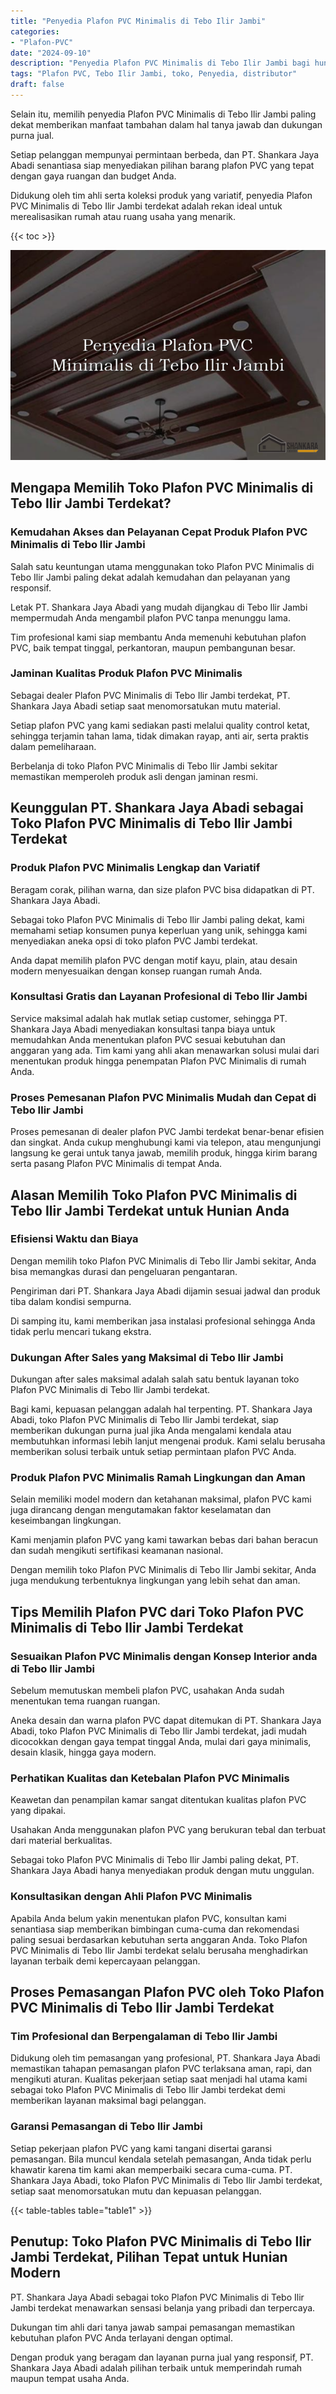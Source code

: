 ```yaml
---
title: "Penyedia Plafon PVC Minimalis di Tebo Ilir Jambi"
categories: 
- "Plafon-PVC"
date: "2024-09-10"
description: "Penyedia Plafon PVC Minimalis di Tebo Ilir Jambi bagi hunian, kantor, serta ritel. Material unggulan, variasi motif, warna menarik, dengan servis instalasi dikerjakan oleh teknisi ahli dan garansi resmi!|Jasa penyediaan Plafon PVC Minimalis di Tebo Ilir Jambi bagi keperluan hunian, perkantoran, maupun gerai, beserta produk terbaik dan pemasangan oleh teknisi berpengalaman dan garansi resmi.|Pilihan Plafon PVC Minimalis di Tebo Ilir Jambi yang terbukti bagi hunian, perkantoran, dan ritel, dengan plafon terbaik dan instalasi ditangani oleh tim berpengalaman serta garansi resmi.|Penjualan Plafon PVC Minimalis di Tebo Ilir Jambi bagi rumah, office, serta gerai, dengan produk unggulan dan penempatan oleh teknisi berpengalaman, lengkap beserta jaminan resmi.}"
tags: "Plafon PVC, Tebo Ilir Jambi, toko, Penyedia, distributor"
draft: false
---
```


Selain itu, memilih penyedia Plafon PVC Minimalis di Tebo Ilir Jambi paling dekat memberikan manfaat tambahan dalam hal tanya jawab dan dukungan purna jual.

Setiap pelanggan mempunyai permintaan berbeda, dan PT. Shankara Jaya Abadi senantiasa siap menyediakan pilihan barang plafon PVC yang tepat dengan gaya ruangan dan budget Anda.

Didukung oleh tim ahli serta koleksi produk yang variatif, penyedia Plafon PVC Minimalis di Tebo Ilir Jambi terdekat adalah rekan ideal untuk merealisasikan rumah atau ruang usaha yang menarik.

{{< toc >}}

![Penyedia Plafon PVC Minimalis di Tebo Ilir Jambi](/images/Plafon-PVC/Penyedia-Plafon-PVC-Minimalis-di-Tebo-Ilir-Jambi.png)


## Mengapa Memilih Toko Plafon PVC Minimalis di Tebo Ilir Jambi Terdekat?

### Kemudahan Akses dan Pelayanan Cepat Produk Plafon PVC Minimalis di Tebo Ilir Jambi

Salah satu keuntungan utama menggunakan toko Plafon PVC Minimalis di Tebo Ilir Jambi paling dekat adalah kemudahan dan pelayanan yang responsif.

Letak PT. Shankara Jaya Abadi yang mudah dijangkau di Tebo Ilir Jambi mempermudah Anda mengambil plafon PVC tanpa menunggu lama.

Tim profesional kami siap membantu Anda memenuhi kebutuhan plafon PVC, baik tempat tinggal, perkantoran, maupun pembangunan besar.

### Jaminan Kualitas Produk Plafon PVC Minimalis

Sebagai dealer Plafon PVC Minimalis di Tebo Ilir Jambi terdekat, PT. Shankara Jaya Abadi setiap saat menomorsatukan mutu material.

Setiap plafon PVC yang kami sediakan pasti melalui quality control ketat, sehingga terjamin tahan lama, tidak dimakan rayap, anti air, serta praktis dalam pemeliharaan.

Berbelanja di toko Plafon PVC Minimalis di Tebo Ilir Jambi sekitar memastikan memperoleh produk asli dengan jaminan resmi.

## Keunggulan PT. Shankara Jaya Abadi sebagai Toko Plafon PVC Minimalis di Tebo Ilir Jambi Terdekat

### Produk Plafon PVC Minimalis Lengkap dan Variatif

Beragam corak, pilihan warna, dan size plafon PVC bisa didapatkan di PT. Shankara Jaya Abadi.

Sebagai toko Plafon PVC Minimalis di Tebo Ilir Jambi paling dekat, kami memahami setiap konsumen punya keperluan yang unik, sehingga kami menyediakan aneka opsi di toko plafon PVC Jambi terdekat.

Anda dapat memilih plafon PVC dengan motif kayu, plain, atau desain modern menyesuaikan dengan konsep ruangan rumah Anda.

### Konsultasi Gratis dan Layanan Profesional di Tebo Ilir Jambi

Service maksimal adalah hak mutlak setiap customer, sehingga PT. Shankara Jaya Abadi menyediakan konsultasi tanpa biaya untuk memudahkan Anda menentukan plafon PVC sesuai kebutuhan dan anggaran yang ada. Tim kami yang ahli akan menawarkan solusi mulai dari menentukan produk hingga penempatan Plafon PVC Minimalis di rumah Anda.

### Proses Pemesanan Plafon PVC Minimalis Mudah dan Cepat di Tebo Ilir Jambi

Proses pemesanan di dealer plafon PVC Jambi terdekat benar-benar efisien dan singkat. Anda cukup menghubungi kami via telepon, atau mengunjungi langsung ke gerai untuk tanya jawab, memilih produk, hingga kirim barang serta pasang Plafon PVC Minimalis di tempat Anda.

## Alasan Memilih Toko Plafon PVC Minimalis di Tebo Ilir Jambi Terdekat untuk Hunian Anda

### Efisiensi Waktu dan Biaya

Dengan memilih toko Plafon PVC Minimalis di Tebo Ilir Jambi sekitar, Anda bisa memangkas durasi dan pengeluaran pengantaran.

Pengiriman dari PT. Shankara Jaya Abadi dijamin sesuai jadwal dan produk tiba dalam kondisi sempurna.

Di samping itu, kami memberikan jasa instalasi profesional sehingga Anda tidak perlu mencari tukang ekstra.

### Dukungan After Sales yang Maksimal di Tebo Ilir Jambi

Dukungan after sales maksimal adalah salah satu bentuk layanan toko Plafon PVC Minimalis di Tebo Ilir Jambi terdekat.

Bagi kami, kepuasan pelanggan adalah hal terpenting. PT. Shankara Jaya Abadi, toko Plafon PVC Minimalis di Tebo Ilir Jambi terdekat, siap memberikan dukungan purna jual jika Anda mengalami kendala atau membutuhkan informasi lebih lanjut mengenai produk. Kami selalu berusaha memberikan solusi terbaik untuk setiap permintaan plafon PVC Anda.

### Produk Plafon PVC Minimalis Ramah Lingkungan dan Aman

Selain memiliki model modern dan ketahanan maksimal, plafon PVC kami juga dirancang dengan mengutamakan faktor keselamatan dan keseimbangan lingkungan.

Kami menjamin plafon PVC yang kami tawarkan bebas dari bahan beracun dan sudah mengikuti sertifikasi keamanan nasional.

Dengan memilih toko Plafon PVC Minimalis di Tebo Ilir Jambi sekitar, Anda juga mendukung terbentuknya lingkungan yang lebih sehat dan aman.

## Tips Memilih Plafon PVC dari Toko Plafon PVC Minimalis di Tebo Ilir Jambi Terdekat

### Sesuaikan Plafon PVC Minimalis dengan Konsep Interior anda di Tebo Ilir Jambi

Sebelum memutuskan membeli plafon PVC, usahakan Anda sudah menentukan tema ruangan ruangan.

Aneka desain dan warna plafon PVC dapat ditemukan di PT. Shankara Jaya Abadi, toko Plafon PVC Minimalis di Tebo Ilir Jambi terdekat, jadi mudah dicocokkan dengan gaya tempat tinggal Anda, mulai dari gaya minimalis, desain klasik, hingga gaya modern.

### Perhatikan Kualitas dan Ketebalan Plafon PVC Minimalis

Keawetan dan penampilan kamar sangat ditentukan kualitas plafon PVC yang dipakai.

Usahakan Anda menggunakan plafon PVC yang berukuran tebal dan terbuat dari material berkualitas.

Sebagai toko Plafon PVC Minimalis di Tebo Ilir Jambi paling dekat, PT. Shankara Jaya Abadi hanya menyediakan produk dengan mutu unggulan.

### Konsultasikan dengan Ahli Plafon PVC Minimalis

Apabila Anda belum yakin menentukan plafon PVC, konsultan kami senantiasa siap memberikan bimbingan cuma-cuma dan rekomendasi paling sesuai berdasarkan kebutuhan serta anggaran Anda. Toko Plafon PVC Minimalis di Tebo Ilir Jambi terdekat selalu berusaha menghadirkan layanan terbaik demi kepercayaan pelanggan.

## Proses Pemasangan Plafon PVC oleh Toko Plafon PVC Minimalis di Tebo Ilir Jambi Terdekat

### Tim Profesional dan Berpengalaman di Tebo Ilir Jambi

Didukung oleh tim pemasangan yang profesional, PT. Shankara Jaya Abadi memastikan tahapan pemasangan plafon PVC terlaksana aman, rapi, dan mengikuti aturan. Kualitas pekerjaan setiap saat menjadi hal utama kami sebagai toko Plafon PVC Minimalis di Tebo Ilir Jambi terdekat demi memberikan layanan maksimal bagi pelanggan.

### Garansi Pemasangan di Tebo Ilir Jambi

Setiap pekerjaan plafon PVC yang kami tangani disertai garansi pemasangan. Bila muncul kendala setelah pemasangan, Anda tidak perlu khawatir karena tim kami akan memperbaiki secara cuma-cuma. PT. Shankara Jaya Abadi, toko Plafon PVC Minimalis di Tebo Ilir Jambi terdekat, setiap saat menomorsatukan mutu dan kepuasan pelanggan.

{{< table-tables table="table1" >}}

## Penutup: Toko Plafon PVC Minimalis di Tebo Ilir Jambi Terdekat, Pilihan Tepat untuk Hunian Modern

PT. Shankara Jaya Abadi sebagai toko Plafon PVC Minimalis di Tebo Ilir Jambi terdekat menawarkan sensasi belanja yang pribadi dan terpercaya.

Dukungan tim ahli dari tanya jawab sampai pemasangan memastikan kebutuhan plafon PVC Anda terlayani dengan optimal.

Dengan produk yang beragam dan layanan purna jual yang responsif, PT. Shankara Jaya Abadi adalah pilihan terbaik untuk memperindah rumah maupun tempat usaha Anda.